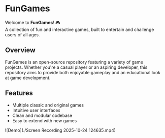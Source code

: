 # FunGames

Welcome to **FunGames**! 🎮  
A collection of fun and interactive games, built to entertain and challenge users of all ages.

## Overview

FunGames is an open-source repository featuring a variety of game projects. Whether you're a casual player or an aspiring developer, this repository aims to provide both enjoyable gameplay and an educational look at game development.

## Features

- Multiple classic and original games
- Intuitive user interfaces
- Clean and modular codebase
- Easy to extend with new games

![Demo](./Screen Recording 2025-10-24 124635.mp4)
